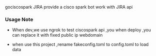 gociscospark JIRA  provide a  cisco spark bot work with JIRA api



### Usage Note 
 - When dev,we use ngrok to test ciscospark api ,you when deploy ,you can replace it with fixed public ip webdomain

- when use this project ,rename fakeconfig.toml to config.toml to load data
